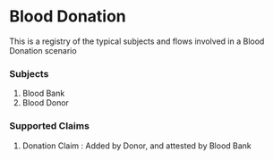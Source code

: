 # Blood Donation

This is a registry of the typical subjects and flows involved in a Blood Donation scenario

### Subjects

1. Blood Bank
2. Blood Donor

### Supported Claims

1. Donation Claim : Added by Donor, and attested by Blood Bank

